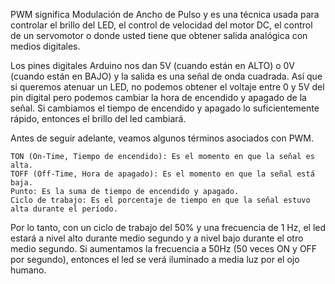 PWM significa Modulación de Ancho de Pulso y es una técnica usada para controlar el brillo del LED, el control de velocidad del motor DC, el control de un servomotor o donde 
usted tiene que obtener salida analógica con medios digitales.

Los pines digitales Arduino nos dan 5V (cuando están en ALTO) o 0V (cuando están en BAJO) y la salida es una señal de onda cuadrada. 
Así que si queremos atenuar un LED, no podemos obtener el voltaje entre 0 y 5V del pin digital pero podemos cambiar la hora de encendido y apagado de la señal. 
Si cambiamos el tiempo de encendido y apagado lo suficientemente rápido, entonces el brillo del led cambiará.

Antes de seguir adelante, veamos algunos términos asociados con PWM.

    TON (On-Time, Tiempo de encendido): Es el momento en que la señal es alta.
    TOFF (Off-Time, Hora de apagado): Es el momento en que la señal está baja.
    Punto: Es la suma de tiempo de encendido y apagado.
    Ciclo de trabajo: Es el porcentaje de tiempo en que la señal estuvo alta durante el período.

Por lo tanto, con un ciclo de trabajo del 50% y una frecuencia de 1 Hz, el led estará a nivel alto durante medio segundo y a nivel bajo durante el otro medio segundo.
 Si aumentamos la frecuencia a 50Hz (50 veces ON y OFF por segundo), entonces el led se verá iluminado a media luz por el ojo humano.
